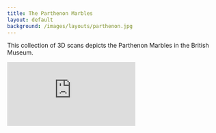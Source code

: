```yaml
---
title: The Parthenon Marbles
layout: default
background: /images/layouts/parthenon.jpg
---
```

This collection of 3D scans depicts the Parthenon Marbles in the British Museum.

<div class="embed-responsive embed-responsive-4by3 mb-3">
  <iframe title="A 3D model" class="embed-responsive-item" src="https://sketchfab.com/playlists/embed?collection=30f1bb0f241c45108e60784a67290683" frameborder="0" allow="autoplay; fullscreen; vr" mozallowfullscreen="true" webkitallowfullscreen="true"></iframe>
</div>
